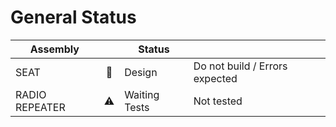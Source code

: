 # General Status

| Assembly       |                 | Status        |                                |
| -------------- | :-------------: | ------------- | ------------------------------ |
| SEAT           | :no_entry_sign: | Design        | Do not build / Errors expected |
| RADIO REPEATER |    :warning:    | Waiting Tests | Not tested                     |
